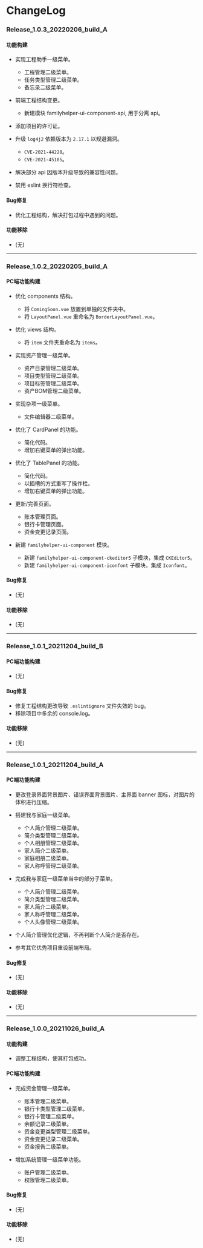 # ChangeLog

### Release_1.0.3_20220206_build_A

#### 功能构建

- 实现工程助手一级菜单。
  - 工程管理二级菜单。
  - 任务类型管理二级菜单。
  - 备忘录二级菜单。

- 前端工程结构变更。
  - 新建模块 familyhelper-ui-component-api, 用于分离 api。

- 添加项目的许可证。

- 升级 `log4j2` 依赖版本为 `2.17.1` 以规避漏洞。
  - `CVE-2021-44228`。
  - `CVE-2021-45105`。

- 解决部分 api 因版本升级导致的兼容性问题。

- 禁用 eslint 换行符检查。

#### Bug修复

- 优化工程结构，解决打包过程中遇到的问题。

#### 功能移除

- (无)

---

### Release_1.0.2_20220205_build_A

#### PC端功能构建

- 优化 components 结构。
  - 将 `ComingSoon.vue` 放置到单独的文件夹中。
  - 将 `LayoutPanel.vue` 重命名为 `BorderLayoutPanel.vue`。

- 优化 views 结构。
  - 将 `item` 文件夹重命名为 `items`。

- 实现资产管理一级菜单。
  - 资产目录管理二级菜单。
  - 项目类型管理二级菜单。
  - 项目标签管理二级菜单。
  - 资产BOM管理二级菜单。

- 实现杂项一级菜单。
  - 文件编辑器二级菜单。

- 优化了 CardPanel 的功能。
  - 简化代码。
  - 增加右键菜单的弹出功能。

- 优化了 TablePanel 的功能。
  - 简化代码。
  - 以插槽的方式重写了操作栏。
  - 增加右键菜单的弹出功能。

- 更新/完善页面。
  - 账本管理页面。
  - 银行卡管理页面。
  - 资金变更记录页面。

- 新建 `familyhelper-ui-component` 模块。
  - 新建 `familyhelper-ui-component-ckeditor5` 子模块，集成 `CKEditor5`。
  - 新建 `familyhelper-ui-component-iconfont` 子模块，集成 `Iconfont`。

#### Bug修复

- (无)

#### 功能移除

- (无)

---

### Release_1.0.1_20211204_build_B

#### PC端功能构建

- (无)

#### Bug修复

- 修复工程结构更改导致 `.eslintignore` 文件失效的 bug。
- 移除项目中多余的 console.log。

#### 功能移除

- (无)

---

### Release_1.0.1_20211204_build_A

#### PC端功能构建

- 更改登录界面背景图片、错误界面背景图片、主界面 banner 图标，对图片的体积进行压缩。

- 搭建我与家庭一级菜单。
  - 个人简介管理二级菜单。
  - 简介类型管理二级菜单。
  - 个人相册管理二级菜单。
  - 家人简介二级菜单。
  - 家庭相册二级菜单。
  - 家人称呼管理二级菜单。

- 完成我与家庭一级菜单当中的部分子菜单。
  - 个人简介管理二级菜单。
  - 简介类型管理二级菜单。
  - 家人简介二级菜单。
  - 家人称呼管理二级菜单。
  - 个人头像管理二级菜单。

- 个人简介管理优化逻辑，不再判断个人简介是否存在。

- 参考其它优秀项目重设前端布局。

#### Bug修复

- (无)

#### 功能移除

- (无)

---

### Release_1.0.0_20211026_build_A

#### 功能构建

- 调整工程结构，使其打包成功。

#### PC端功能构建

- 完成资金管理一级菜单。
  - 账本管理二级菜单。
  - 银行卡类型管理二级菜单。
  - 银行卡管理二级菜单。
  - 余额记录二级菜单。
  - 资金变更类型管理二级菜单。
  - 资金变更记录二级菜单。
  - 资金报告二级菜单。

- 增加系统管理一级菜单功能。
  - 账户管理二级菜单。
  - 权限管理二级菜单。

#### Bug修复

- (无)

#### 功能移除

- (无)
